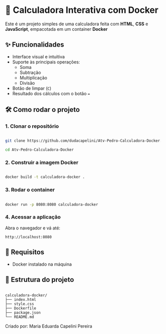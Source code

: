 # 🧮 Calculadora Interativa com Docker

Este é um projeto simples de uma calculadora feita com **HTML**, **CSS** e **JavaScript**, empacotada em um container **Docker** 

## ✨ Funcionalidades

- Interface visual e intuitiva  
- Suporte às principais operações:
  - Soma
  - Subtração
  - Multiplicação
  - Divisão
- Botão de limpar (`C`)
- Resultado dos cálculos com o botão `=`

## 🛠 Como rodar o projeto

### 1. Clonar o repositório

```bash

git clone https://github.com/dudacapelini/Atv-Pedro-Calculadora-Docker.git

cd Atv-Pedro-Calculadora-Docker

```

### 2. Construir a imagem Docker

```bash

docker build -t calculadora-docker .

```

### 3. Rodar o container

```bash

docker run -p 8080:8080 calculadora-docker

```

### 4. Acessar a aplicação

Abra o navegador e vá até:

```
http://localhost:8080

```

## 🐳 Requisitos

- Docker instalado na máquina

## 📂 Estrutura do projeto

```

calculadora-docker/
├── index.html
├── style.css
├── Dockerfile
├── package.json
└── README.md

```


Criado por: Maria Eduarda Capelini Pereira

